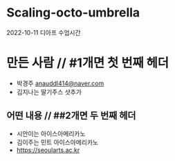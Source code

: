 # Scaling-octo-umbrella
2022-10-11 디아프 수업시간 


# 만든 사람 // #1개면 첫 번째 헤더
* 박경주 <anauddl414@naver.com>
* 김지나는 딸기주스 샷추가

## 어떤 내용 // ##2개면 두 번째 헤더
* 시안이는 아이스아메리카노
* 김이주는 민트 아이스아메리카노 
* https://seoularts.ac.kr
